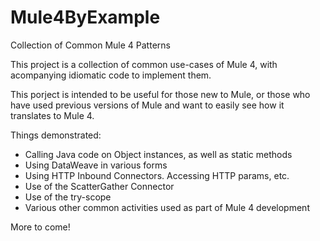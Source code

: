 # Mule4ByExample

Collection of Common Mule 4 Patterns

This project is a collection of common use-cases of Mule 4, with acompanying idiomatic code to implement them.

This porject is intended to be useful for those new to Mule, or those who have used previous versions of Mule and want to easily see how it translates to Mule 4.

Things demonstrated:

 - Calling Java code on Object instances, as well as static methods
 - Using DataWeave in various forms
 - Using HTTP Inbound Connectors. Accessing HTTP params, etc.
 - Use of the ScatterGather Connector
 - Use of the try-scope
 - Various other common activities used as part of Mule 4 development
 
 More to come!
